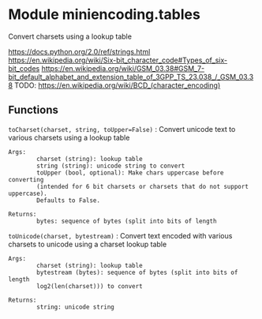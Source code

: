 Module miniencoding.tables
==========================
Convert charsets using a lookup table

https://docs.python.org/2.0/ref/strings.html
https://en.wikipedia.org/wiki/Six-bit_character_code#Types_of_six-bit_codes
https://en.wikipedia.org/wiki/GSM_03.38#GSM_7-bit_default_alphabet_and_extension_table_of_3GPP_TS_23.038_/_GSM_03.38
TODO: https://en.wikipedia.org/wiki/BCD_(character_encoding)

Functions
---------

    
`toCharset(charset, string, toUpper=False)`
:   Convert unicode text to various charsets using a lookup table
    
    Args:
            charset (string): lookup table
            string (string): unicode string to convert
            toUpper (bool, optional): Make chars uppercase before converting
            (intended for 6 bit charsets or charsets that do not support uppercase).
            Defaults to False.
    
    Returns:
            bytes: sequence of bytes (split into bits of length

    
`toUnicode(charset, bytestream)`
:   Convert text encoded with various charsets to unicode using a charset
    lookup table
    
    Args:
            charset (string): lookup table
            bytestream (bytes): sequence of bytes (split into bits of length
            log2(len(charset))) to convert
    
    Returns:
            string: unicode string